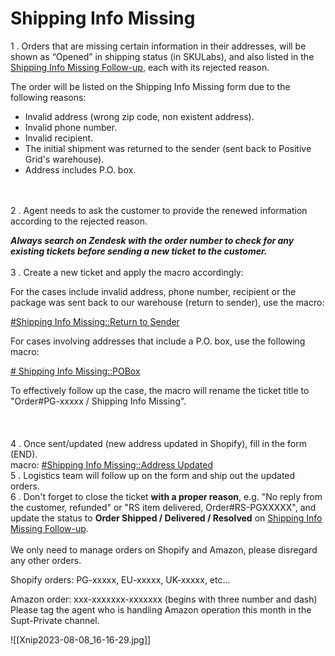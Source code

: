 # Shipping Info Missing

1 . Orders that are missing certain information in their addresses, will be shown as “Opened” in shipping status (in SKULabs), and also listed in the [Shipping Info Missing Follow-up](https://docs.google.com/spreadsheets/d/1JGEB4lF3NW7xdm78EnAu3EREmbbfI07jiRqdN3u9QWw/edit?usp=sharing), each with its rejected reason.  

The order will be listed on the Shipping Info Missing form due to the following reasons:

- Invalid address (wrong zip code, non existent address).
- Invalid phone number.
- Invalid recipient. 
- The initial shipment was returned to the sender (sent back to Positive Grid's warehouse). 
- Address includes P.O. box.
<br>
<br>
2 . Agent needs to ask the customer to provide the renewed information according to the rejected reason. 

***Always search on Zendesk with the order number to check for any existing tickets before sending a new ticket to the customer.***
<br>
<br>
3 . Create a new ticket and apply the macro accordingly:

For the cases include invalid address, phone number, recipient or the package was sent back to our warehouse (return to sender), use the macro:

<u>#Shipping Info Missing::Return to Sender</u>

For cases involving addresses that include a P.O. box, use the following macro:

<u># Shipping Info Missing::POBox</u>

To effectively follow up the case, the macro will rename the ticket title to "Order#PG-xxxxx / Shipping Info Missing".
<br>   
<br>   
4 . Once sent/updated (new address updated in Shopify), fill in the form (END).  
macro: <u>#Shipping Info Missing::Address Updated</u>
   <br>
5 . Logistics team will follow up on the form and ship out the updated orders.
<br>
6 . Don't forget to close the ticket **with a proper reason**, e.g. "No reply from the customer, refunded" or "RS item delivered, Order#RS-PGXXXXX", and update the status to **Order Shipped / Delivered / Resolved** on [Shipping Info Missing Follow-up](https://docs.google.com/spreadsheets/d/1JGEB4lF3NW7xdm78EnAu3EREmbbfI07jiRqdN3u9QWw/edit?usp=sharing). 
<br>
<br>
We only need to manage orders on Shopify and Amazon, please disregard any other orders.

Shopify orders: PG-xxxxx, EU-xxxxx, UK-xxxxx, etc...

Amazon order: xxx-xxxxxxx-xxxxxxx 
(begins with three number and dash)
Please tag the agent who is handling Amazon operation this month in the Supt-Private channel.

![[Xnip2023-08-08_16-16-29.jpg]]